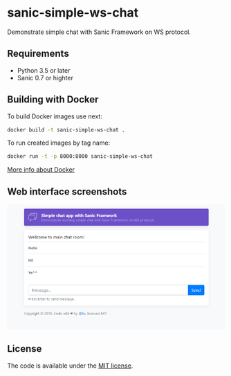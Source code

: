 # sanic-simple-ws-chat

Demonstrate simple chat with Sanic Framework on WS protocol.


## Requirements

* Python 3.5 or later
* Sanic 0.7 or highter


## Building with Docker 

To build Docker images use next:
```bash
docker build -t sanic-simple-ws-chat .
```

To run created images by tag name:
```bash
docker run -t -p 8000:8000 sanic-simple-ws-chat
```
[More info about Docker](https://docs.docker.com/)


## Web interface screenshots
![interface screenshot](screenshot.png)


## License

The code is available under the [MIT license](LICENSE).
